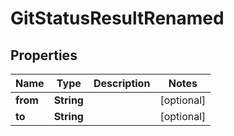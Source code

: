 # GitStatusResultRenamed

## Properties
Name | Type | Description | Notes
------------ | ------------- | ------------- | -------------
**from** | **String** |  |  [optional]
**to** | **String** |  |  [optional]
